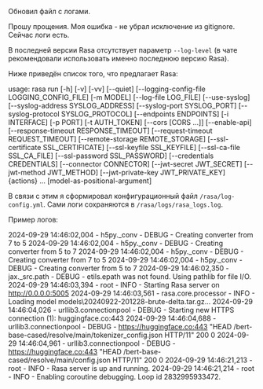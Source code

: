 Обновил файл с логами.

Прошу прощения. Моя ошибка - не убрал исключение из gitignore. Сейчас логи есть.


В последней версии Rasa отсутствует параметр `--log-level` (в чате рекомендовали использовать именно последнюю версию Rasa).


Ниже приведён список того, что предлагает Rasa:

usage: rasa run [-h] [-v] [-vv] [--quiet] [--logging-config-file LOGGING_CONFIG_FILE] [-m MODEL] [--log-file LOG_FILE] [--use-syslog] [--syslog-address SYSLOG_ADDRESS] [--syslog-port SYSLOG_PORT] [--syslog-protocol SYSLOG_PROTOCOL] [--endpoints ENDPOINTS] [-i INTERFACE] [-p PORT] [-t AUTH_TOKEN] [--cors [CORS ...]] [--enable-api] [--response-timeout RESPONSE_TIMEOUT] [--request-timeout REQUEST_TIMEOUT] [--remote-storage REMOTE_STORAGE] [--ssl-certificate SSL_CERTIFICATE] [--ssl-keyfile SSL_KEYFILE] [--ssl-ca-file SSL_CA_FILE] [--ssl-password SSL_PASSWORD] [--credentials CREDENTIALS] [--connector CONNECTOR] [--jwt-secret JWT_SECRET] [--jwt-method JWT_METHOD] [--jwt-private-key JWT_PRIVATE_KEY] {actions} ... [model-as-positional-argument]


В связи с этим я сформировал конфигурационный файл `/rasa/log-config.yml`. Сами логи сохраняются в `/rasa/logs/rasa_logs.log`.

Пример логов:

2024-09-29 14:46:02,004 - h5py._conv - DEBUG - Creating converter from 7 to 5 2024-09-29 14:46:02,004 - h5py._conv - DEBUG - Creating converter from 5 to 7 2024-09-29 14:46:02,004 - h5py._conv - DEBUG - Creating converter from 7 to 5 2024-09-29 14:46:02,004 - h5py._conv - DEBUG - Creating converter from 5 to 7 2024-09-29 14:46:02,350 - jax._src.path - DEBUG - etils.epath was not found. Using pathlib for file I/O. 2024-09-29 14:46:03,394 - root - INFO - Starting Rasa server on http://0.0.0.0:5005 2024-09-29 14:46:03,561 - rasa.core.processor - INFO - Loading model models\20240922-201228-brute-delta.tar.gz... 2024-09-29 14:46:04,026 - urllib3.connectionpool - DEBUG - Starting new HTTPS connection (1): huggingface.co:443 2024-09-29 14:46:04,688 - urllib3.connectionpool - DEBUG - https://huggingface.co:443 "HEAD /bert-base-cased/resolve/main/tokenizer_config.json HTTP/11" 200 0 2024-09-29 14:46:04,961 - urllib3.connectionpool - DEBUG - https://huggingface.co:443 "HEAD /bert-base-cased/resolve/main/config.json HTTP/11" 200 0 2024-09-29 14:46:21,213 - root - INFO - Rasa server is up and running. 2024-09-29 14:46:21,214 - root - INFO - Enabling coroutine debugging. Loop id 2832995933472.